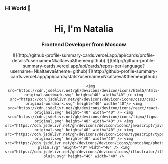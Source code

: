 ### Hi World 👋

<div id="header" align="center">
    <h1>Hi, I'm  Natalia </h1>
    <h3>Frontend Developer from Moscow</h3>
</div>

<div id="body" align="center">
          ![](http://github-profile-summary-cards.vercel.app/api/cards/profile-details?username=Nkaltaeva&theme=github)
          ![](http://github-profile-summary-cards.vercel.app/api/cards/repos-per-language?username=Nkaltaeva&theme=github)![](http://github-profile-summary-cards.vercel.app/api/cards/stats?username=Nkaltaeva&theme=github)
          
          <img src="https://cdn.jsdelivr.net/gh/devicons/devicon/icons/html5/html5-original-wordmark.svg" height="40" width="40" /> <img src="https://cdn.jsdelivr.net/gh/devicons/devicon/icons/css3/css3-original-wordmark.svg" height="40" width="40"/> <img src="https://cdn.jsdelivr.net/gh/devicons/devicon/icons/react/react-original.svg" height="40" width="40" /> <img src="https://cdn.jsdelivr.net/gh/devicons/devicon/icons/figma/figma-original.svg" height="40" width="40" /> <img src="https://cdn.jsdelivr.net/gh/devicons/devicon/icons/javascript/javascript-original.svg" height="40" width="40" /> <img src="https://cdn.jsdelivr.net/gh/devicons/devicon/icons/typescript/typescript-original.svg" height="40" width="40" /> <img src="https://cdn.jsdelivr.net/gh/devicons/devicon/icons/photoshop/photoshop-plain.svg" height="40" width="40" /> <img src="https://cdn.jsdelivr.net/gh/devicons/devicon/icons/illustrator/illustrator-plain.svg" height="40" width="40" />
</div>



          
          
          
          
            

          
          
          
          
          
          
